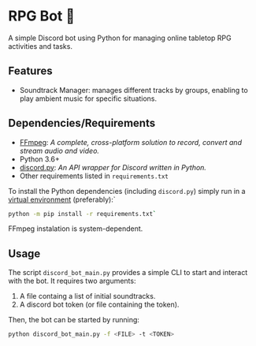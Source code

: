 # RPG Bot 🤖

A simple Discord bot using Python for managing online tabletop RPG activities and tasks.

## Features

- Soundtrack Manager: manages different tracks by groups, enabling to play ambient music for specific situations.

## Dependencies/Requirements

- [FFmpeg](https://ffmpeg.org/): _A complete, cross-platform solution to record, convert and stream audio and video._
- Python 3.6+
- [discord.py](https://github.com/Rapptz/discord.py): _An API wrapper for Discord written in Python._
- Other requirements listed in `requirements.txt`

To install the Python dependencies (including `discord.py`) simply run in a [virtual environment](https://docs.python.org/3/library/venv.html) (preferably):`
```sh
python -m pip install -r requirements.txt`
```

FFmpeg instalation is system-dependent.

## Usage

The script `discord_bot_main.py` provides a simple CLI to start and interact with the bot. It requires two arguments:

1. A file containg a list of initial soundtracks.
2. A discord bot token (or file containing the token).

Then, the bot can be started by running:

```sh
python discord_bot_main.py -f <FILE> -t <TOKEN>
``` 

